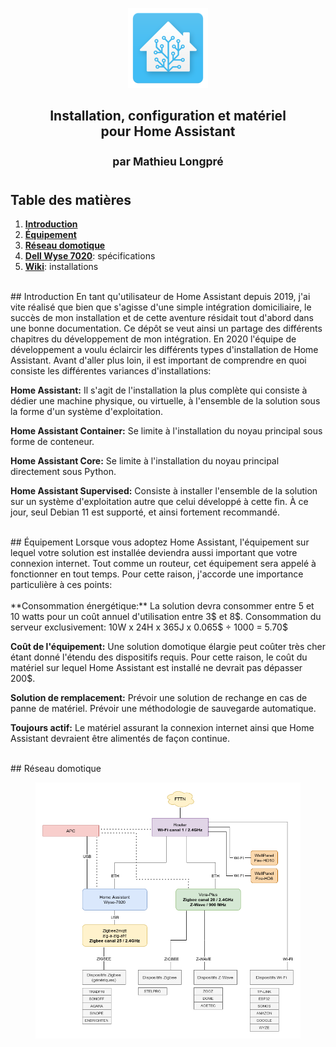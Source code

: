 <div align="center">
    <figure>
        <div>
            <img src="/images/icon_ha.png" alt="" width="128" height="128" />
        </div>
    </figure>
</div>
<h2 align="center">
   Installation, configuration et matériel<br/>pour Home Assistant<br/><br/><sup>par Mathieu Longpré</sup>
</h2>

## Table des matières

1. **[Introduction](#introduction)**
2. **[Équipement](#équipement)**
3. **[Réseau domotique](#réseau-domotique)**
4. **[Dell Wyse 7020](https://github.com/domolys/public/blob/main/WYSE-7020.md)**: spécifications
5. **[Wiki](https://github.com/domolys/public/wiki)**: installations

<br/>
## Introduction
En tant qu'utilisateur de Home Assistant depuis 2019, j'ai vite réalisé que bien que s'agisse d'une simple intégration domiciliaire, le succès de mon installation et de cette aventure résidait tout d'abord dans une bonne documentation. Ce dépôt se veut ainsi un partage des différents chapitres du développement de mon intégration.
En 2020 l'équipe de développement a voulu éclaircir les différents types d'installation de Home Assistant. Avant d'aller plus loin, il est important de comprendre en quoi consiste les différentes variances d'installations:  

**Home Assistant:** Il s'agit de l'installation la plus complète qui consiste à dédier une machine physique, ou virtuelle, à l'ensemble de la solution sous la forme d'un système d'exploitation.  

**Home Assistant Container:** Se limite à l'installation du noyau principal sous forme de conteneur.  

**Home Assistant Core:** Se limite à l'installation du noyau principal directement sous Python.  

**Home Assistant Supervised:** Consiste à installer l'ensemble de la solution sur un système d'exploitation autre que celui développé à cette fin. À ce jour, seul Debian 11 est supporté, et ainsi fortement recommandé.  

<br/>
## Équipement
Lorsque vous adoptez Home Assistant, l'équipement sur lequel votre solution est installée deviendra aussi important que votre connexion internet. Tout comme un routeur, cet équipement sera appelé à fonctionner en tout temps. Pour cette raison, j'accorde une importance particulière à ces points:<br/><br/>
**Consommation énergétique:** La solution devra consommer entre 5 et 10 watts pour un coût annuel d'utilisation entre 3$ et 8$. Consommation du serveur exclusivement: 10W x 24H x 365J x 0.065$ ÷ 1000 = 5.70$  

**Coût de l'équipement:** Une solution domotique élargie peut coûter très cher étant donné l'étendu des dispositifs requis. Pour cette raison, le coût du matériel sur lequel Home Assistant est installé ne devrait pas dépasser 200$.  

**Solution de remplacement:** Prévoir une solution de rechange en cas de panne de matériel. Prévoir une méthodologie de sauvegarde automatique.  

**Toujours actif:** Le matériel assurant la connexion internet ainsi que Home Assistant devraient être alimentés de façon continue.  

<br/>
## Réseau domotique

<div align="center">
    <figure>
        <div>
            <img src="/images/diagram_ha_hardware.png" alt=""/>
        </div>
    </figure>
</div>
